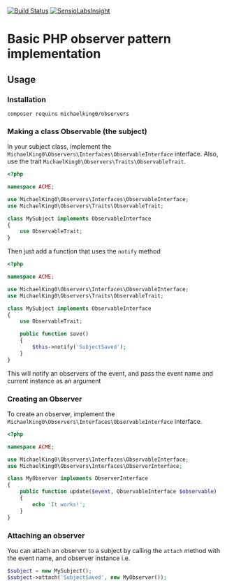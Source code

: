 [![Build Status](https://travis-ci.org/MichaelKing0/Observers.svg?branch=master)](https://travis-ci.org/MichaelKing0/Observers)
[![SensioLabsInsight](https://insight.sensiolabs.com/projects/e03b96d3-5eab-4e12-ad44-e88dbcda2107/mini.png)](https://insight.sensiolabs.com/projects/e03b96d3-5eab-4e12-ad44-e88dbcda2107)

# Basic PHP observer pattern implementation
## Usage
### Installation
```
composer require michaelking0/observers
```
### Making a class Observable (the subject)
In your subject class, implement the `MichaelKing0\Observers\Interfaces\ObservableInterface` interface. Also, use the trait `MichaelKing0\Observers\Traits\ObservableTrait`.
```php
<?php

namespace ACME;

use MichaelKing0\Observers\Interfaces\ObservableInterface;
use MichaelKing0\Observers\Traits\ObservableTrait;

class MySubject implements ObservableInterface
{
    use ObservableTrait;
}
```
Then just add a function that uses the `notify` method
```php
<?php

namespace ACME;

use MichaelKing0\Observers\Interfaces\ObservableInterface;
use MichaelKing0\Observers\Traits\ObservableTrait;

class MySubject implements ObservableInterface
{
    use ObservableTrait;

    public function save()
    {
        $this->notify('SubjectSaved');
    }
}
```
This will notify an observers of the event, and pass the event name and current instance as an argument

### Creating an Observer
To create an observer, implement the `MichaelKing0\Observers\Interfaces\ObservableInterface` interface.

```php
<?php

namespace ACME;

use MichaelKing0\Observers\Interfaces\ObservableInterface;
use MichaelKing0\Observers\Interfaces\ObserverInterface;

class MyObserver implements ObserverInterface
{
    public function update($event, ObservableInterface $observable)
    {
        echo 'It works!';
    }
}
```

### Attaching an observer
You can attach an observer to a subject by calling the `attach` method with the event name, and observer instance i.e.
```php
$subject = new MySubject();
$subject->attach('SubjectSaved', new MyObserver());
```
